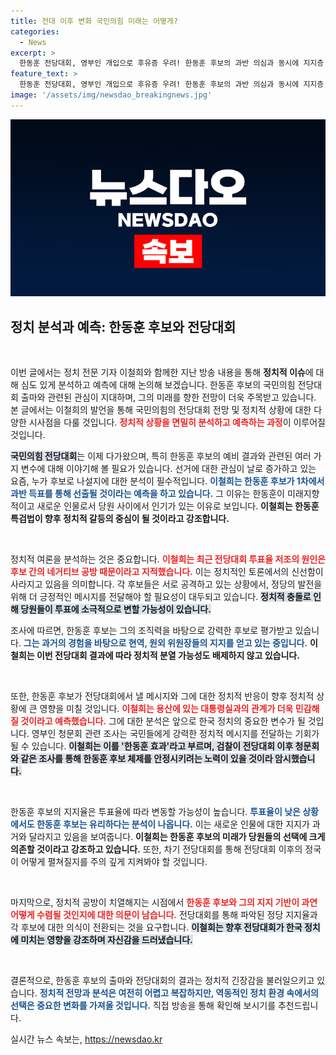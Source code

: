 ```yaml
---
title: 전대 이후 변화 국민의힘 미래는 어떻게?
categories:
  - News
excerpt: >
  한동훈 전당대회, 영부인 개입으로 후유증 우려! 한동훈 후보의 과반 의심과 동시에 지지층 변화가 암시되는 현재 정치적 긴장감, 전면전 가능성까지 내포. 이철희의 냉철한 분석 놓치지 마세요!
feature_text: >
  한동훈 전당대회, 영부인 개입으로 후유증 우려! 한동훈 후보의 과반 의심과 동시에 지지층 변화가 암시되는 현재 정치적 긴장감, 전면전 가능성까지 내포. 이철희의 냉철한 분석 놓치지 마세요!
image: '/assets/img/newsdao_breakingnews.jpg'
---
```


<p><img src="/assets/img/newsdao_breakingnews.jpg" alt="ontimetimes 속보" /></p>

<h2 data-ke-size="size26">정치 분석과 예측: 한동훈 후보와 전당대회</h2>

<p data-ke-size="size16">&nbsp;</p>

<p>이번 글에서는 정치 전문 기자 이철희와 함께한 지난 방송 내용을 통해 <b>정치적 이슈</b>에 대해 심도 있게 분석하고 예측에 대해 논의해 보겠습니다. 한동훈 후보의 국민의힘 전당대회 출마와 관련된 관심이 지대하며, 그의 미래를 향한 전망이 더욱 주목받고 있습니다. 본 글에서는 이철희의 발언을 통해 국민의힘의 전당대회 전망 및 정치적 상황에 대한 다양한 시사점을 다룰 것입니다. <b><span style="color: #ee2323;">정치적 상황을 면밀히 분석하고 예측하는 과정</span></b>이 이루어질 것입니다.</p>

<p><b><span style="background-color: #21538527;">국민의힘 전당대회</span></b>는 이제 다가왔으며, 특히 한동훈 후보의 예비 결과와 관련된 여러 가지 변수에 대해 이야기해 볼 필요가 있습니다. 선거에 대한 관심이 날로 증가하고 있는 요즘, 누가 후보로 나설지에 대한 분석이 필수적입니다. <b><span style="color: #1a5490;">이철희는 한동훈 후보가 1차에서 과반 득표를 통해 선출될 것이라는 예측을 하고 있습니다.</span></b> 그 이유는 한동훈이 미래지향적이고 새로운 인물로서 당원 사이에서 인기가 있는 이유로 보입니다. <b>이철희는 한동훈 특검법이 향후 정치적 갈등의 중심이 될 것이라고 강조합니다.</b></p>

<p data-ke-size="size16">&nbsp;</p>

<p>정치적 여론을 분석하는 것은 중요합니다. <b><span style="color: #ee2323;">이철희는 최근 전당대회 투표율 저조의 원인은 후보 간의 네거티브 공방 때문이라고 지적했습니다.</span></b> 이는 정치적인 토론에서의 신선함이 사라지고 있음을 의미합니다. 각 후보들은 서로 공격하고 있는 상황에서, 정당의 발전을 위해 더 긍정적인 메시지를 전달해야 할 필요성이 대두되고 있습니다. <b><span style="background-color: #21538527;">정치적 충돌로 인해 당원들이 투표에 소극적으로 변할 가능성이 있습니다.</span></b></p>

<p>조사에 따르면, 한동훈 후보는 그의 조직력을 바탕으로 강력한 후보로 평가받고 있습니다. <b><span style="color: #1a5490;">그는 과거의 경험을 바탕으로 현역, 원외 위원장들의 지지를 얻고 있는 중입니다.</span></b> <b>이철희는 이번 전당대회 결과에 따라 정치적 분열 가능성도 배제하지 않고 있습니다.</b> </p>

<p data-ke-size="size16">&nbsp;</p>

<p>또한, 한동훈 후보가 전당대회에서 낼 메시지와 그에 대한 정치적 반응이 향후 정치적 상황에 큰 영향을 미칠 것입니다. <b><span style="color: #ee2323;">이철희는 용산에 있는 대통령실과의 관계가 더욱 민감해질 것이라고 예측했습니다.</span></b> </b>그에 대한 분석은 앞으로 한국 정치의 중요한 변수가 될 것입니다.</b> 영부인 청문회 관련 조사는 국민들에게 강력한 정치적 메시지를 전달하는 기회가 될 수 있습니다. <b><span style="background-color: #21538527;">이철희는 이를 '한동훈 효과'라고 부르며, 검찰이 전당대회 이후 청문회와 같은 조사를 통해 한동훈 후보 체제를 안정시키려는 노력이 있을 것이라 암시했습니다.</span></b></p>

<p data-ke-size="size16">&nbsp;</p>

<p>한동훈 후보의 지지율은 투표율에 따라 변동할 가능성이 높습니다. <b><span style="color: #1a5490;">투표율이 낮은 상황에서도 한동훈 후보는 유리하다는 분석이 나옵니다.</span></b> 이는 새로운 인물에 대한 지지가 과거와 달라지고 있음을 보여줍니다. <b>이철희는 한동훈 후보의 미래가 당원들의 선택에 크게 의존할 것이라고 강조하고 있습니다.</b> 또한, 차기 전당대회를 통해 전당대회 이후의 정국이 어떻게 펼쳐질지를 주의 깊게 지켜봐야 할 것입니다.</p>

<p data-ke-size="size16">&nbsp;</p>

<p>마지막으로, 정치적 공방이 치열해지는 시점에서 <b><span style="color: #ee2323;">한동훈 후보와 그의 지지 기반이 과연 어떻게 수렴될 것인지에 대한 의문이 남습니다.</span></b> 전당대회를 통해 파악된 정당 지지율과 각 후보에 대한 의식이 전환되는 것을 요구합니다. <b><span style="background-color: #21538527;">이철희는 향후 전당대회가 한국 정치에 미치는 영향을 강조하며 자신감을 드러냈습니다.</span></b> </p>

<p data-ke-size="size16">&nbsp;</p>

<p>결론적으로, 한동훈 후보의 출마와 전당대회의 결과는 정치적 긴장감을 불러일으키고 있습니다. <b><span style="color: #1a5490;">정치적 전망과 분석은 여전히 어렵고 복잡하지만, 역동적인 정치 환경 속에서의 선택은 중요한 변화를 가져올 것입니다.</span></b> 직접 방송을 통해 확인해 보시기를 추천드립니다.</p>
실시간 뉴스 속보는, <a href="https://newsdao.kr" rel="dofollow">https://newsdao.kr</a>



